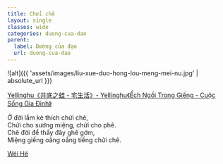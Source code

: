 ```yaml
---
title: Chửi chê
layout: single
classes: wide
categories: duong-cua-dao
parent:
  label: Đường của đạo
  url: duong-cua-dao
---
```


![alt]({{ 'assets/images/liu-xue-duo-hong-lou-meng-mei-nu.jpg' | absolute_url }})
> <cite>
  <a href="https://www.zcool.com.cn/work/ZMTgyMDM0ODQ=.html" target="_blank">
  Yellinghu《井底之蛙 - 宅生活》- Yellinghu《Ếch Ngồi Trong Giếng - Cuộc Sống Gia Đình》 
  </a>
</cite>

Ở đời lắm kẻ thích chửi chê,\
Chửi cho sướng miệng, chửi cho phê.\
Chê đời để thấy đây ghê gớm,\
Miệng giếng oăng oẳng tiếng chửi chê.

> <cite>
<a target="_blank" href="https://wei-he.xyz">Wéi Hé</a>
</cite>